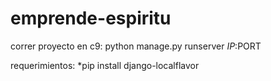 # emprende-espiritu

correr proyecto en c9:
	python manage.py runserver $IP:$PORT

requerimientos:
    *pip install django-localflavor